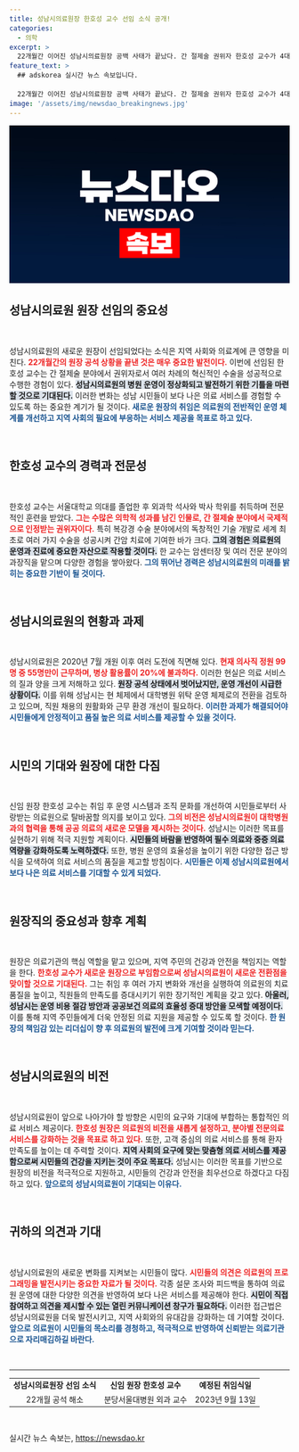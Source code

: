 ```yaml
---
title: 성남시의료원장 한호성 교수 선임 소식 공개!
categories:
  - 의학
excerpt: >
  22개월간 이어진 성남시의료원장 공백 사태가 끝났다. 간 절제술 권위자 한호성 교수가 4대 원장에 선임되며 의료원 운영 정상화에 박차를 가할 예정이다. 시민들이 기대하는 새로운 변화, 그 시작을 클릭해 확인하세요!
feature_text: >
  ## adskorea 실시간 뉴스 속보입니다.

  22개월간 이어진 성남시의료원장 공백 사태가 끝났다. 간 절제술 권위자 한호성 교수가 4대 원장에 선임되며 의료원 운영 정상화에 박차를 가할 예정이다. 시민들이 기대하는 새로운 변화, 그 시작을 클릭해 확인하세요!
image: '/assets/img/newsdao_breakingnews.jpg'
---
```


<p><img src="/assets/img/newsdao_breakingnews.jpg" alt="adskorea 속보" /></p>

<h2 data-ke-size="size26">성남시의료원 원장 선임의 중요성</h2>

<p data-ke-size="size16">&nbsp;</p>

<p>성남시의료원의 새로운 원장이 선임되었다는 소식은 지역 사회와 의료계에 큰 영향을 미친다. <b><span style="color: #ee2323;">22개월간의 원장 공석 상황을 끝낸 것은 매우 중요한 발전이다.</span></b> 이번에 선임된 한호성 교수는 간 절제술 분야에서 권위자로서 여러 차례의 혁신적인 수술을 성공적으로 수행한 경험이 있다. <b><span style="background-color: #21538527;">성남시의료원의 병원 운영이 정상화되고 발전하기 위한 기틀을 마련할 것으로 기대된다.</span></b> 이러한 변화는 성남 시민들이 보다 나은 의료 서비스를 경험할 수 있도록 하는 중요한 계기가 될 것이다. <b><span style="color: #1a5490;">새로운 원장의 취임은 의료원의 전반적인 운영 체계를 개선하고 지역 사회의 필요에 부응하는 서비스 제공을 목표로 하고 있다.</span></b></p>

<p data-ke-size="size16">&nbsp;</p>

<h2 data-ke-size="size26">한호성 교수의 경력과 전문성</h2>

<p data-ke-size="size16">&nbsp;</p>

<p>한호성 교수는 서울대학교 의대를 졸업한 후 외과학 석사와 박사 학위를 취득하며 전문적인 훈련을 받았다. <b><span style="color: #ee2323;">그는 수많은 의학적 성과를 남긴 인물로, 간 절제술 분야에서 국제적으로 인정받는 권위자이다.</span></b> 특히 복강경 수술 분야에서의 독창적인 기술 개발로 세계 최초로 여러 가지 수술을 성공시켜 간암 치료에 기여한 바가 크다. <b><span style="background-color: #21538527;">그의 경험은 의료원의 운영과 진료에 중요한 자산으로 작용할 것이다.</span></b> 한 교수는 암센터장 및 여러 전문 분야의 과장직을 맡으며 다양한 경험을 쌓아왔다. <b><span style="color: #1a5490;">그의 뛰어난 경력은 성남시의료원의 미래를 밝히는 중요한 기반이 될 것이다.</span></b></p>

<p data-ke-size="size16">&nbsp;</p>

<h2 data-ke-size="size26">성남시의료원의 현황과 과제</h2>

<p data-ke-size="size16">&nbsp;</p>

<p>성남시의료원은 2020년 7월 개원 이후 여러 도전에 직면해 있다. <b><span style="color: #ee2323;">현재 의사직 정원 99명 중 55명만이 근무하며, 병상 활용률이 20%에 불과하다.</span></b> 이러한 현실은 의료 서비스의 질과 양을 크게 저해하고 있다. <b><span style="background-color: #21538527;">원장 공석 상태에서 벗어났지만, 운영 개선이 시급한 상황이다.</span></b> 이를 위해 성남시는 현 체제에서 대학병원 위탁 운영 체제로의 전환을 검토하고 있으며, 직원 채용의 원활화와 근무 환경 개선이 필요하다. <b><span style="color: #1a5490;">이러한 과제가 해결되어야 시민들에게 안정적이고 품질 높은 의료 서비스를 제공할 수 있을 것이다.</span></b></p>

<p data-ke-size="size16">&nbsp;</p>

<h2 data-ke-size="size26">시민의 기대와 원장에 대한 다짐</h2>

<p data-ke-size="size16">&nbsp;</p>

<p>신임 원장 한호성 교수는 취임 후 운영 시스템과 조직 문화를 개선하여 시민들로부터 사랑받는 의료원으로 탈바꿈할 의지를 보이고 있다. <b><span style="color: #ee2323;">그의 비전은 성남시의료원이 대학병원과의 협력을 통해 공공 의료의 새로운 모델을 제시하는 것이다.</span></b> 성남시는 이러한 목표를 실현하기 위해 적극 지원할 계획이다. <b><span style="background-color: #21538527;">시민들의 바람을 반영하여 필수 의료와 중증 의료 역량을 강화하도록 노력하겠다.</span></b> 또한, 병원 운영의 효율성을 높이기 위한 다양한 접근 방식을 모색하여 의료 서비스의 품질을 제고할 방침이다. <b><span style="color: #1a5490;">시민들은 이제 성남시의료원에서 보다 나은 의료 서비스를 기대할 수 있게 되었다.</span></b></p>

<p data-ke-size="size16">&nbsp;</p>

<h2 data-ke-size="size26">원장직의 중요성과 향후 계획</h2>

<p data-ke-size="size16">&nbsp;</p>

<p>원장은 의료기관의 핵심 역할을 맡고 있으며, 지역 주민의 건강과 안전을 책임지는 역할을 한다. <b><span style="color: #ee2323;">한호성 교수가 새로운 원장으로 부임함으로써 성남시의료원이 새로운 전환점을 맞이할 것으로 기대된다.</span></b> 그는 취임 후 여러 가지 변화와 개선을 실행하여 의료원의 치료 품질을 높이고, 직원들의 만족도를 증대시키기 위한 장기적인 계획을 갖고 있다. <b><span style="background-color: #21538527;">아울러, 성남시는 운영 비용 절감 방안과 공공보건 의료의 효율성 증대 방안을 모색할 예정이다.</span></b> 이를 통해 지역 주민들에게 더욱 안정된 의료 지원을 제공할 수 있도록 할 것이다. <b><span style="color: #1a5490;">한 원장의 책임감 있는 리더십이 향 후 의료원의 발전에 크게 기여할 것이라 믿는다.</span></b></p>

<p data-ke-size="size16">&nbsp;</p>

<h2 data-ke-size="size26">성남시의료원의 비전</h2>

<p data-ke-size="size16">&nbsp;</p>

<p>성남시의료원이 앞으로 나아가야 할 방향은 시민의 요구와 기대에 부합하는 통합적인 의료 서비스 제공이다. <b><span style="color: #ee2323;">한호성 원장은 의료원의 비전을 새롭게 설정하고, 분야별 전문의료 서비스를 강화하는 것을 목표로 하고 있다.</span></b> 또한, 고객 중심의 의료 서비스를 통해 환자 만족도를 높이는 데 주력할 것이다. <b><span style="background-color: #21538527;">지역 사회의 요구에 맞는 맞춤형 의료 서비스를 제공함으로써 시민들의 건강을 지키는 것이 주요 목표다.</span></b> 성남시는 이러한 목표를 기반으로 원장의 비전을 적극적으로 지원하고, 시민들의 건강과 안전을 최우선으로 하겠다고 다짐하고 있다. <b><span style="color: #1a5490;">앞으로의 성남시의료원이 기대되는 이유다.</span></b></p>

<p data-ke-size="size16">&nbsp;</p>

<h2 data-ke-size="size26">귀하의 의견과 기대</h2>

<p data-ke-size="size16">&nbsp;</p>

<p>성남시의료원의 새로운 변화를 지켜보는 시민들이 많다. <b><span style="color: #ee2323;">시민들의 의견은 의료원의 프로그래밍을 발전시키는 중요한 자료가 될 것이다.</span></b> 각종 설문 조사와 피드백을 통하여 의료원 운영에 대한 다양한 의견을 반영하여 보다 나은 서비스를 제공해야 한다. <b><span style="background-color: #21538527;">시민이 직접 참여하고 의견을 제시할 수 있는 열린 커뮤니케이션 창구가 필요하다.</span></b> 이러한 접근법은 성남시의료원을 더욱 발전시키고, 지역 사회와의 유대감을 강화하는 데 기여할 것이다. <b><span style="color: #1a5490;">앞으로 의료원이 시민들의 목소리를 경청하고, 적극적으로 반영하여 신뢰받는 의료기관으로 자리매김하길 바란다.</span></b> </p>

<p data-ke-size="size16">&nbsp;</p>

<hr/>

<table>
    <tr>
        <td style="text-align: center; height: 17px;"><b>성남시의료원장 선임 소식</b></td>
        <td style="text-align: center; height: 17px;"><b>신임 원장 한호성 교수</b></td>
        <td style="text-align: center; height: 17px;"><b>예정된 취임식일</b></td>
    </tr>
    <tr>
        <td style="text-align: center; height: 17px;">22개월 공석 해소</td>
        <td style="text-align: center; height: 17px;">분당서울대병원 외과 교수</td>
        <td style="text-align: center; height: 17px;">2023년 9월 13일</td>
    </tr>
</table> 

<p data-ke-size="size16">&nbsp;</p> 
실시간 뉴스 속보는, <a href="https://newsdao.kr" rel="dofollow">https://newsdao.kr</a>


